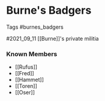 # Burne's Badgers
Tags #burnes_badgers


#2021_09_11
[[Burne]]'s private militia

### Known Members
- [[Rufus]]
- [[Fred]]
- [[Hammet]]
- [[Toren]]
- [[Oser]]